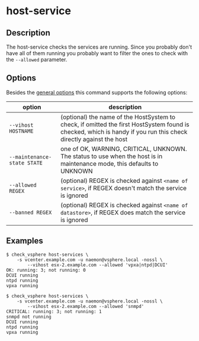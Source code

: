 # host-service

## Description

The host-service checks the services are running. Since you probably don't have
all of them running you probably want to filter the ones to check with the
`--allowed` parameter.

## Options

Besides the [general options](/cmd/) this command supports the following
options:

| option | description |
|---|---|
| `--vihost HOSTNAME` | (optional) the name of the HostSystem to check, if omitted the first HostSystem found is checked, which is handy if you run this check directly against the host |
| `--maintenance-state STATE` | one of OK, WARNING, CRITICAL, UNKNOWN. The status to use when the host is in maintenance mode, this defaults to UNKNOWN |
| `--allowed REGEX` | (optional) REGEX is checked against `<name of service>`, if REGEX doesn't match the service is ignored |
| `--banned REGEX` | (optional) REGEX is checked against `<name of datastore>`, if REGEX does match the service is ignored |


## Examples

```
$ check_vsphere host-services \
	-s vcenter.example.com -u naemon@vsphere.local -nossl \
        --vihost esx-2.example.com --allowed 'vpxa|ntpd|DCUI'
OK: running: 3; not running: 0
DCUI running
ntpd running
vpxa running
```

```
$ check_vsphere host-services \
	-s vcenter.example.com -u naemon@vsphere.local -nossl \
        --vihost esx-2.example.com --allowed 'snmpd'
CRITICAL: running: 3; not running: 1
snmpd not running
DCUI running
ntpd running
vpxa running
```
